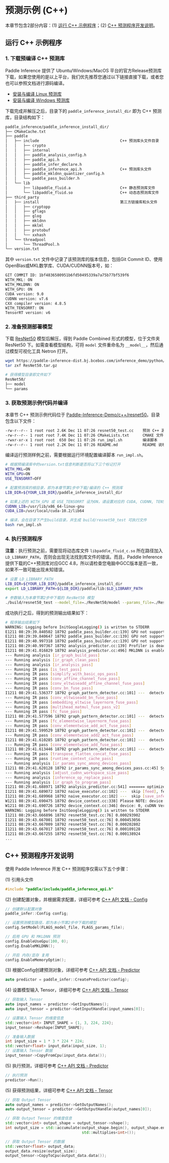# 预测示例 (C++)

本章节包含2部分内容：(1) [运行 C++ 示例程序](#id1)；(2) [C++ 预测程序开发说明](#id6)。

## 运行 C++ 示例程序

### 1. 下载预编译 C++ 预测库

Paddle Inference 提供了 Ubuntu/Windows/MacOS 平台的官方Release预测库下载，如果您使用的是以上平台，我们优先推荐您通过以下链接直接下载，或者您也可以参照文档进行源码编译。

- [安装与编译 Linux 预测库](https://www.paddlepaddle.org.cn/documentation/docs/zh/advanced_guide/inference_deployment/inference/build_and_install_lib_cn.html) 
- [安装与编译 Windows 预测库](https://www.paddlepaddle.org.cn/documentation/docs/zh/advanced_guide/inference_deployment/inference/windows_cpp_inference.html)

下载完成并解压之后，目录下的 `paddle_inference_install_dir` 即为 C++ 预测库，目录结构如下：

```bash
paddle_inference/paddle_inference_install_dir/
├── CMakeCache.txt
├── paddle
│   ├── include                                    C++ 预测库头文件目录
│   │   ├── crypto
│   │   ├── internal
│   │   ├── paddle_analysis_config.h
│   │   ├── paddle_api.h
│   │   ├── paddle_infer_declare.h
│   │   ├── paddle_inference_api.h                 C++ 预测库头文件
│   │   ├── paddle_mkldnn_quantizer_config.h
│   │   └── paddle_pass_builder.h
│   └── lib
│       ├── libpaddle_fluid.a                      C++ 静态预测库文件
│       └── libpaddle_fluid.so                     C++ 动态态预测库文件
├── third_party
│   ├── install                                    第三方链接库和头文件
│   │   ├── cryptopp
│   │   ├── gflags
│   │   ├── glog
│   │   ├── mkldnn
│   │   ├── mklml
│   │   ├── protobuf
│   │   └── xxhash
│   └── threadpool
│       └── ThreadPool.h
└── version.txt
```

其中 `version.txt` 文件中记录了该预测库的版本信息，包括Git Commit ID、使用OpenBlas或MKL数学库、CUDA/CUDNN版本号，如：

```bash
GIT COMMIT ID: 1bf4836580951b6fd50495339a7a75b77bf539f6
WITH_MKL: ON
WITH_MKLDNN: ON
WITH_GPU: ON
CUDA version: 9.0
CUDNN version: v7.6
CXX compiler version: 4.8.5
WITH_TENSORRT: ON
TensorRT version: v6
```

### 2. 准备预测部署模型

下载 [ResNet50](https://paddle-inference-dist.bj.bcebos.com/inference_demo/python/resnet50/ResNet50.tar.gz) 模型后解压，得到 Paddle Combined 形式的模型，位于文件夹 ResNet50 下。如需查看模型结构，可将 `model` 文件重命名为 `__model__`，然后通过模型可视化工具 Netron 打开。

```bash
wget https://paddle-inference-dist.bj.bcebos.com/inference_demo/python/resnet50/ResNet50.tar.gz
tar zxf ResNet50.tar.gz

# 获得模型目录即文件如下
ResNet50/
├── model
└── params
```

### 3. 获取预测示例代码并编译

本章节 C++ 预测示例代码位于 [Paddle-Inference-Demo/c++/resnet50](https://github.com/PaddlePaddle/Paddle-Inference-Demo/tree/master/c++/resnet50)。目录包含以下文件：

```bash
-rw-r--r-- 1 root root 2.6K Dec 11 07:26 resnet50_test.cc    预测 C++ 源码程序
-rw-r--r-- 1 root root 7.4K Dec 11 07:26 CMakeLists.txt      CMAKE 文件
-rwxr-xr-x 1 root root  650 Dec 11 07:26 run_impl.sh         编译脚本
-rw-r--r-- 1 root root 2.2K Dec 11 07:26 README.md           README 说明
```

编译运行预测样例之前，需要根据运行环境配置编译脚本 `run_impl.sh`。

```bash
# 根据预编译库中的version.txt信息判断是否将以下三个标记打开
WITH_MKL=ON       
WITH_GPU=ON         
USE_TENSORRT=OFF

# 配置预测库的根目录，即为本章节第1步中下载/编译的 C++ 预测库
LIB_DIR=${YOUR_LIB_DIR}/paddle_inference_install_dir

# 如果上述的 WITH_GPU 或 USE_TENSORRT 设为ON，请设置对应的 CUDA, CUDNN, TENSORRT的路径，例如
CUDNN_LIB=/usr/lib/x86_64-linux-gnu
CUDA_LIB=/usr/local/cuda-10.2/lib64

# 编译，会在目录下产生build目录，并生成 build/resnet50_test 可执行文件
bash run_impl.sh
```

### 4. 执行预测程序

**注意**：执行预测之前，需要现将动态库文件 `libpaddle_fluid_c.so` 所在路径加入 `LD_LIBRARY_PATH`，否则会出现无法找到库文件的错误。而且，Paddle Inference 提供下载的C++预测库对应GCC 4.8，所以请检查您电脑中GCC版本是否一致，如果不一致可能出现未知错误。

```bash
# 设置 LD_LIBRARY_PATH
LIB_DIR=${YOUR_LIB_DIR}/paddle_inference_install_dir
export LD_LIBRARY_PATH=${LIB_DIR}/paddle/lib:$LD_LIBRARY_PATH

# 参数输入为本章节第2步中下载的 ResNet50 模型
./build/resnet50_test --model_file=./ResNet50/model --params_file=./ResNet50/params
```

成功执行之后，得到的预测输出结果如下：

```bash
# 程序输出结果如下
WARNING: Logging before InitGoogleLogging() is written to STDERR
E1211 08:29:39.840502 18792 paddle_pass_builder.cc:139] GPU not support MKLDNN yet
E1211 08:29:39.840647 18792 paddle_pass_builder.cc:139] GPU not support MKLDNN yet
E1211 08:29:40.997318 18792 paddle_pass_builder.cc:139] GPU not support MKLDNN yet
I1211 08:29:40.997367 18792 analysis_predictor.cc:139] Profiler is deactivated, and no profiling report will be generated.
I1211 08:29:41.016829 18792 analysis_predictor.cc:496] MKLDNN is enabled
--- Running analysis [ir_graph_build_pass]
--- Running analysis [ir_graph_clean_pass]
--- Running analysis [ir_analysis_pass]
--- Running IR pass [is_test_pass]
--- Running IR pass [simplify_with_basic_ops_pass]
--- Running IR pass [conv_affine_channel_fuse_pass]
--- Running IR pass [conv_eltwiseadd_affine_channel_fuse_pass]
--- Running IR pass [conv_bn_fuse_pass]
I1211 08:29:41.536377 18792 graph_pattern_detector.cc:101] ---  detected 53 subgraphs
--- Running IR pass [conv_eltwiseadd_bn_fuse_pass]
--- Running IR pass [embedding_eltwise_layernorm_fuse_pass]
--- Running IR pass [multihead_matmul_fuse_pass_v2]
--- Running IR pass [fc_fuse_pass]
I1211 08:29:41.577596 18792 graph_pattern_detector.cc:101] ---  detected 1 subgraphs
--- Running IR pass [fc_elementwise_layernorm_fuse_pass]
--- Running IR pass [conv_elementwise_add_act_fuse_pass]
I1211 08:29:41.599529 18792 graph_pattern_detector.cc:101] ---  detected 33 subgraphs
--- Running IR pass [conv_elementwise_add2_act_fuse_pass]
I1211 08:29:41.610285 18792 graph_pattern_detector.cc:101] ---  detected 16 subgraphs
--- Running IR pass [conv_elementwise_add_fuse_pass]
I1211 08:29:41.613446 18792 graph_pattern_detector.cc:101] ---  detected 4 subgraphs
--- Running IR pass [transpose_flatten_concat_fuse_pass]
--- Running IR pass [runtime_context_cache_pass]
--- Running analysis [ir_params_sync_among_devices_pass]
I1211 08:29:41.620128 18792 ir_params_sync_among_devices_pass.cc:45] Sync params from CPU to GPU
--- Running analysis [adjust_cudnn_workspace_size_pass]
--- Running analysis [inference_op_replace_pass]
--- Running analysis [ir_graph_to_program_pass]
I1211 08:29:41.688971 18792 analysis_predictor.cc:541] ======= optimize end =======
I1211 08:29:41.689072 18792 naive_executor.cc:102] ---  skip [feed], feed -> image
I1211 08:29:41.689968 18792 naive_executor.cc:102] ---  skip [save_infer_model/scale_0.tmp_0], fetch -> fetch
W1211 08:29:41.690475 18792 device_context.cc:338] Please NOTE: device: 0, CUDA Capability: 70, Driver API Version: 11.0, Runtime API Version: 9.0
W1211 08:29:41.690726 18792 device_context.cc:346] device: 0, cuDNN Version: 7.6.
WARNING: Logging before InitGoogleLogging() is written to STDERR
I1211 08:29:43.666896 18792 resnet50_test.cc:76] 0.000293902
I1211 08:29:43.667001 18792 resnet50_test.cc:76] 0.000453056
I1211 08:29:43.667009 18792 resnet50_test.cc:76] 0.000202802
I1211 08:29:43.667017 18792 resnet50_test.cc:76] 0.000109128
I1211 08:29:43.667255 18792 resnet50_test.cc:76] 0.000138924
...
```

## C++ 预测程序开发说明

使用 Paddle Inference 开发 C++ 预测程序仅需以下五个步骤：


(1) 引用头文件

```c++
#include "paddle/include/paddle_inference_api.h"
```

(2) 创建配置对象，并根据需求配置，详细可参考 [C++ API 文档 - Config](../api_reference/cxx_api_doc/Config_index)

```c++
// 创建默认配置对象
paddle_infer::Config config;

// 设置预测模型路径，即为本小节第2步中下载的模型
config.SetModel(FLAGS_model_file, FLAGS_params_file);

// 启用 GPU 和 MKLDNN 预测
config.EnableUseGpu(100, 0);
config.EnableMKLDNN();

// 开启 内存/显存 复用
config.EnableMemoryOptim();
```

(3) 根据Config创建预测对象，详细可参考 [C++ API 文档 - Predictor](../api_reference/cxx_api_doc/Predictor)

```c++
auto predictor = paddle_infer::CreatePredictor(config);
```

(4) 设置模型输入 Tensor，详细可参考 [C++ API 文档 - Tensor](../api_reference/cxx_api_doc/Tensor)

```c++
// 获取输入 Tensor
auto input_names = predictor->GetInputNames();
auto input_tensor = predictor->GetInputHandle(input_names[0]);

// 设置输入 Tensor 的维度信息
std::vector<int> INPUT_SHAPE = {1, 3, 224, 224};
input_tensor->Reshape(INPUT_SHAPE);

// 准备输入数据
int input_size = 1 * 3 * 224 * 224;
std::vector<float> input_data(input_size, 1);
// 设置输入 Tensor 数据
input_tensor->CopyFromCpu(input_data.data());
```

(5) 执行预测，详细可参考 [C++ API 文档 - Predictor](../api_reference/cxx_api_doc/Predictor)

```c++
// 执行预测
predictor->Run();
```

(5) 获得预测结果，详细可参考 [C++ API 文档 - Tensor](../api_reference/cxx_api_doc/Tensor)

```c++
// 获取 Output Tensor
auto output_names = predictor->GetOutputNames();
auto output_tensor = predictor->GetOutputHandle(output_names[0]);

// 获取 Output Tensor 的维度信息
std::vector<int> output_shape = output_tensor->shape();
int output_size = std::accumulate(output_shape.begin(), output_shape.end(), 1,
                                  std::multiplies<int>());

// 获取 Output Tensor 的数据
std::vector<float> output_data;
output_data.resize(output_size);
output_tensor->CopyToCpu(output_data.data());
```
